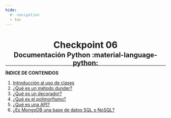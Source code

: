 ```yaml
---
hide:
  #- navigation
  - toc
---
```


<h1 style="text-align:center">Checkpoint 06</h1>

**<h2 style="text-align: center; margin: -1rem 0 -1.2rem 0;">Documentación Python :material-language-python:</h2>**
<hr>

**ÍNDICE DE CONTENIDOS**

  1. [Introducción al uso de clases](introduccion-clases-py.md)
  2. [¿Qué es un método dunder?](metodo-dunder-py.md)
  3. [¿Qué es un decorador?](que-es-un-decorador-py.md)
  4. [¿Qué es el polimorfismo?](que-es-polimorfismo-py.md)
  5. [¿Qué es una API?](que-es-una-api-py.md)
  6. [¿Es MongoDB una base de datos SQL o NoSQL?](que-es-mongodb-py.md)
<br>
<br>
